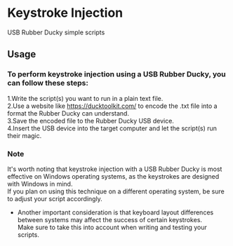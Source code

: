 # Keystroke Injection
USB Rubber Ducky simple scripts

## Usage
### To perform keystroke injection using a USB Rubber Ducky, you can follow these steps:
1.Write the script(s) you want to run in a plain text file. <br />
2.Use a website like https://ducktoolkit.com/ to encode the .txt file into a format the Rubber Ducky can understand. <br />
3.Save the encoded file to the Rubber Ducky USB device. <br />
4.Insert the USB device into the target computer and let the script(s) run their magic. <br />

### Note
It's worth noting that keystroke injection with a USB Rubber Ducky is most effective on Windows operating systems, as the keystrokes are designed with Windows in mind. <br /> 
If you plan on using this technique on a different operating system, be sure to adjust your script accordingly.
* Another important consideration is that keyboard layout differences between systems may affect the success of certain keystrokes. <br />
Make sure to take this into account when writing and testing your scripts.
